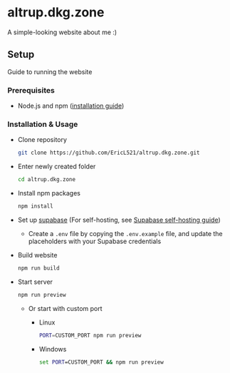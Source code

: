 # altrup.dkg.zone
A simple-looking website about me :)

## Setup
Guide to running the website

### Prerequisites
- Node.js and npm ([installation guide](https://docs.npmjs.com/downloading-and-installing-node-js-and-npm))

### Installation & Usage
- Clone repository
  
  ```bash
  git clone https://github.com/EricL521/altrup.dkg.zone.git
  ```
- Enter newly created folder
  
  ```bash
  cd altrup.dkg.zone
  ```
- Install npm packages
  
  ```bash
  npm install
  ```
- Set up [supabase](https://supabase.com/) (For self-hosting, see [Supabase self-hosting guide](https://supabase.com/docs/guides/self-hosting))
  - Create a `.env` file by copying the `.env.example` file, and update the placeholders with your Supabase credentials
- Build website
  
  ```bash
  npm run build
  ```
- Start server
  
  ```bash
  npm run preview
  ```
  - Or start with custom port
    - Linux
      
      ```bash
      PORT=CUSTOM_PORT npm run preview
      ```
    - Windows
      
      ```cmd
      set PORT=CUSTOM_PORT && npm run preview
      ```
